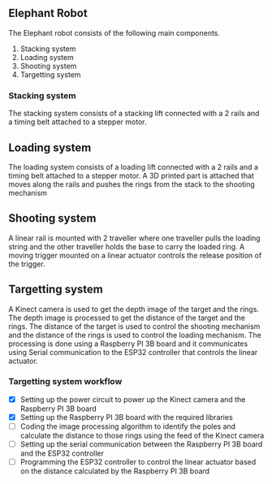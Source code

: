 ## Elephant Robot

The Elephant robot consists of the following main components.
1. Stacking system
2. Loading system
3. Shooting system
4. Targetting system

### Stacking system
The stacking system consists of a stacking lift connected with a 2 rails and a timing belt attached to a stepper motor. 

## Loading system
The loading system consists of a loading lift connected with a 2 rails and a timing belt attached to a stepper motor.
A 3D printed part is attached that moves along the rails and pushes the rings from the stack to the shooting mechanism

## Shooting system
A linear rail is mounted with 2 traveller where one traveller pulls the loading string and the other traveller holds the base to carry the loaded ring. A moving trigger mounted on a linear actuator controls the release position of the trigger.

## Targetting system
A Kinect camera is used to get the depth image of the target and the rings. The depth image is processed to get the distance of the target and the rings. The distance of the target is used to control the shooting mechanism and the distance of the rings is used to control the loading mechanism. The processing is done using a Raspberry PI 3B board and it communicates using Serial communication to the ESP32 controller that controls the linear actuator.

### Targetting system workflow
- [x] Setting up the power circuit to power up the Kinect camera and the Raspberry PI 3B board
- [x] Setting up the Raspberry PI 3B board with the required libraries
- [ ] Coding the image processing algorithm to identify the poles and calculate the distance to those rings using the feed of the Kinect camera
- [ ] Setting up the serial communication between the Raspberry PI 3B board and the ESP32 controller
- [ ] Programming the ESP32 controller to control the linear actuator based on the distance calculated by the Raspberry PI 3B board
